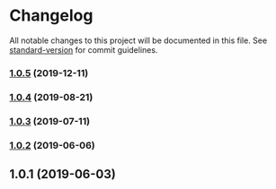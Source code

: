 # Changelog

All notable changes to this project will be documented in this file. See [standard-version](https://github.com/conventional-changelog/standard-version) for commit guidelines.

### [1.0.5](https://github.com/basslagter/replace-attribute-loader/compare/v1.0.4...v1.0.5) (2019-12-11)

### [1.0.4](https://github.com/basslagter/replace-attribute-loader/compare/v1.0.3...v1.0.4) (2019-08-21)

### [1.0.3](https://github.com/basslagter/replace-attribute-loader/compare/v1.0.2...v1.0.3) (2019-07-11)



### [1.0.2](https://github.com/basslagter/replace-attribute-loader/compare/v1.0.1...v1.0.2) (2019-06-06)



## 1.0.1 (2019-06-03)
